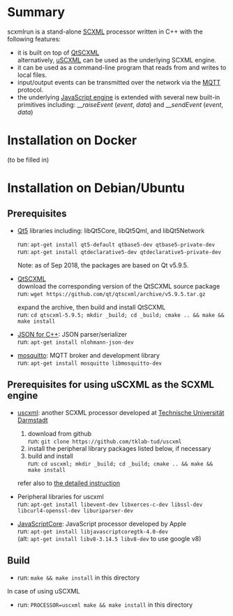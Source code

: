 # Summary

scxmlrun is a stand-alone [SCXML](https://www.w3.org/TR/scxml/) processor
written in C++
with the following features:

- it is built on top of [QtSCXML](https://doc.qt.io/qt-5/qtscxml-overview.html)  
  alternatively, [uSCXML](https://github.com/tklab-tud/uscxml) can be used as the underlying SCXML engine.
- it can be used as a command-line program that reads from and writes to local files.
- input/output events can be transmitted over the network via the [MQTT](https://mqtt.org/) protocol.  
- the underlying [JavaScript engine](http://doc.qt.io/qt-5/qjsengine.html) is extended with several new built-in primitives including:
  \_\__raiseEvent_ (_event_, _data_) and \_\__sendEvent_ (_event_, _data_)

# Installation on Docker
(to be filled in)

# Installation on Debian/Ubuntu

## Prerequisites

- [Qt5](http://doc.qt.io/qt-5/) libraries including:
  libQt5Core, libQt5Qml, and libQt5Network  

  run: `apt-get install qt5-default qtbase5-dev qtbase5-private-dev`  
  run: `apt-get install qtdeclarative5-dev qtdeclarative5-private-dev`  

  Note: as of Sep 2018, the packages are based on Qt v5.9.5.

- [QtSCXML](https://doc.qt.io/qt-5/qtscxml-overview.html)  
  download the corresponding version of the QtSCXML source package  
  run: `wget https://github.com/qt/qtscxml/archive/v5.9.5.tar.gz`

  expand the archive, then build and install QtSCXML  
  run: `cd qtscxml-5.9.5; mkdir _build; cd _build; cmake .. && make && make install`

- [JSON for C++](https://github.com/nlohmann/json): JSON parser/serializer  
  run: `apt-get install nlohmann-json-dev`

- [mosquitto](https://mosquitto.org): MQTT broker and development library  
  run: `apt-get install mosquitto libmosquitto-dev`  

## Prerequisites for using uSCXML as the SCXML engine

- [uscxml](http://tklab-tud.github.io/uscxml): another SCXML processor developed at
[Technische Universität Darmstadt](https://www.informatik.tu-darmstadt.de/telekooperation/telecooperation_group/)

  1. download from github  
     run: `git clone https://github.com/tklab-tud/uscxml`
  1. install the peripheral library packages listed below, if necessary
  1. build and install  
     run: `cd uscxml; mkdir _build; cd _build; cmake .. && make && make install`

  refer also to [the detailed instruction](https://github.com/tklab-tud/uscxml/blob/master/docs/BUILDING.md)

- Peripheral libraries for uscxml  
  run: `apt-get install libevent-dev libxerces-c-dev libssl-dev libcurl4-openssl-dev liburiparser-dev`

- [JavaScriptCore](https://developer.apple.com/documentation/javascriptcore): JavaScript processor developed by Apple  
  run: `apt-get install libjavascriptcoregtk-4.0-dev`  
  (alt: `apt-get install libv8-3.14.5 libv8-dev` to use google v8)

## Build
- run: `make && make install` in this directory  

In case of using uSCXML

- run: `PROCESSOR=uscxml make && make install` in this directory  
